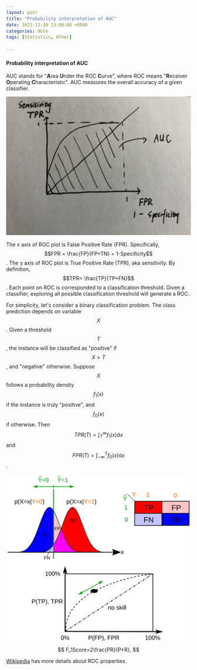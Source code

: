 ```yaml
---
layout: post
title: "Probability interpretation of AUC"
date: 2021-12-30 13:08:00 +0800
categories: Note
tags: [Statistics, Other]

---
```


#### **Probability interpretation of AUC**

AUC stands for "**A**rea **U**nder the ROC **C**urve", where ROC means "**R**eceiver **O**perating **C**haracteristic". AUC measures the overall accuracy of a given classifier. 

![AUC](\img\2021-12-30-AUC.jpg)

The x axis of ROC plot is False Positive Rate (FPR). Specifically, $$FPR = \frac{FP}{FP+TN} = 1-Specificity$$. The y axis of ROC plot is True Positive Rate (TPR), aka sensitivity. By definition, $$TPR= \frac{TP}{TP+FN}$$. Each point on ROC is corresponded to a classification threshold. Given a classifier, exploring all possible classification threshold will generate a ROC.

For simplicity, let's consider a binary classification problem. The class prediction depends on variable $$X$$. Given a threshold $$T$$, the instance will be classified as "positive" if $$X>T$$, and "negative" otherwise. Suppose $$X$$ follows a probability density $$f_1(x)$$ if the instance is truly "positive", and $$f_0(x)$$ if otherwise. Then $$TPR(T)=\int_T^\infty f_1(x)\mathrm{d}x$$ and $$FPR(T)=\int_{-\infty}^T f_0(x)\mathrm{d}x$$.

![Binary classification](\img\2021-12-30-ROC_curves.png)
$$
F_1Score=2\frac{PR}{P+R},
$$


[Wikipedia](https://en.m.wikipedia.org/wiki/Receiver_operating_characteristic ) has more details about ROC properties.

<script src="https://cdn.mathjax.org/mathjax/latest/MathJax.js?config=TeX-AMS-MML_HTMLorMML" type="text/javascript"></script>

